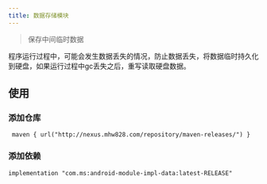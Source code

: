 ```yaml
---
title: 数据存储模块
---
```


> 保存中间临时数据

程序运行过程中，可能会发生数据丢失的情况，防止数据丢失，将数据临时持久化到硬盘，如果运行过程中gc丢失之后，重写读取硬盘数据。


## 使用

### 添加仓库

     maven { url("http://nexus.mhw828.com/repository/maven-releases/") }

### 添加依赖

    implementation "com.ms:android-module-impl-data:latest-RELEASE"
